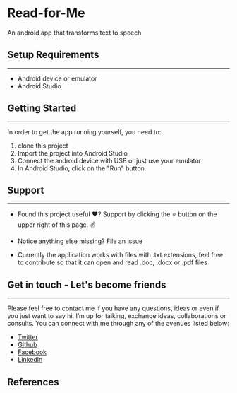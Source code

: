 # Read-for-Me
An android app that transforms text to speech

## Setup Requirements
----------------

- Android device or emulator
- Android Studio

## Getting Started
----------------

In order to get the app running yourself, you need to:

1.  clone this project
2.  Import the project into Android Studio
3.  Connect the android device with USB or just use your emulator
4.  In Android Studio, click on the "Run" button.


## Support
--------

- Found this project useful ❤️? Support by clicking the ⭐️ button on the upper right of this page. ✌️

- Notice anything else missing? File an issue 

- Currently the application works with files with .txt extensions,
feel free to contribute so that it can open and read .doc, .docx or .pdf files

## Get in touch - Let's become friends
-----------------------------------

Please feel free to contact me if you have any questions, ideas or even if you just want to say hi. I’m up for talking, exchange ideas, collaborations or consults. You can connect with me through any of the avenues listed below:
- [Twitter](https://twitter.com/kanyi_joel)
- [Github](https://github.com/JoelKanyi)
- [Facebook](https://www.facebook.com/joel.kanyi.71)
- [LinkedIn](https://www.linkedin.com/in/joel-kanyi-037270174/) 

References
----------
